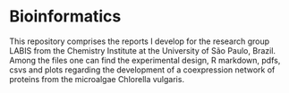 # Bioinformatics

This repository comprises the reports I develop for the research group LABIS from the Chemistry Institute at the University of São Paulo, Brazil.
Among the files one can find the experimental design, R markdown, pdfs, csvs and plots regarding the development of a coexpression network of proteins from the microalgae Chlorella vulgaris. 

